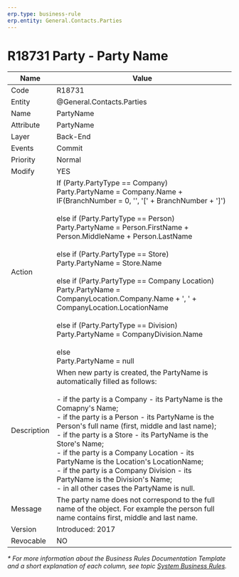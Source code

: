 ```yaml
---
erp.type: business-rule
erp.entity: General.Contacts.Parties
---
```


# R18731 Party - Party Name

| Name | Value |
| ---- | ----- |
| Code | R18731 |
| Entity | @General.Contacts.Parties |
| Name | PartyName |
| Attribute | PartyName |
| Layer | Back-End |
| Events | Commit |
| Priority | Normal |
| Modify | YES |
| Action | If (Party.PartyType == Company)<br/>Party.PartyName =  Company.Name + IF(BranchNumber = 0, '',  '[' + BranchNumber + ']')<br/><br/>else if (Party.PartyType == Person)<br/>Party.PartyName = Person.FirstName + Person.MiddleName + Person.LastName<br/><br/>else if (Party.PartyType == Store)<br/>Party.PartyName = Store.Name<br/><br/>else if (Party.PartyType == Company Location)<br/>Party.PartyName = CompanyLocation.Company.Name + ', ' + CompanyLocation.LocationName<br/><br/>else if (Party.PartyType == Division)<br/>Party.PartyName = CompanyDivision.Name<br/><br/>else<br/>Party.PartyName = null |
| Description| When new party is created, the PartyName is automatically filled as follows:<br/><br/>-   if the party is a Company - its PartyName is the Comapny's Name;<br>-   if the party is a Person - its PartyName is the Person's full name (first, middle and last name);<br/>-   if the party is a Store - its PartyName is the Store's Name;<br/>-   if the party is a Company Location - its PartyName is the Location's LocationName;<br/>-   if the party is a Company Division - its PartyName is the Division's Name;<br>-   in all other cases the PartyName is null.|
| Message | The party name does not correspond to the full name of the object. For example the person full name contains first, middle and last name.|
| Version | Introduced: 2017 |
| Revocable | NO |

*\* For more information about the Business Rules Documentation Template and a short explanation of each column, see
topic [System Business Rules](../templates/template-description-system-business-rules.md).*
